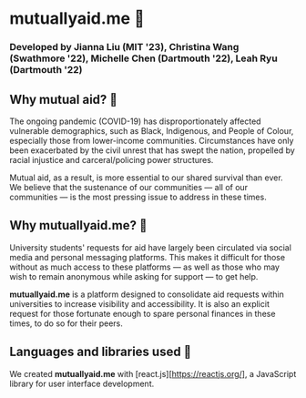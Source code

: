 # mutuallyaid.me 🔆
### Developed by Jianna Liu (MIT '23), Christina Wang (Swathmore '22), Michelle Chen (Dartmouth '22), Leah Ryu (Dartmouth '22)

## Why mutual aid? 🔅
The ongoing pandemic (COVID-19) has disproportionately affected vulnerable demographics, such as Black, Indigenous, and People of Colour, especially those from lower-income communities. Circumstances have only been exacerbated by the civil unrest that has swept the nation, propelled by racial injustice and carceral/policing power structures.

Mutual aid, as a result, is more essential to our shared survival than ever. We believe that the sustenance of our communities — all of our communities — is the most pressing issue to address in these times.

## Why mutuallyaid.me? 🔅
University students' requests for aid have largely been circulated via social media and personal messaging platforms. This makes it difficult for those without as much access to these platforms — as well as those who may wish to remain anonymous while asking for support — to get help.

**mutuallyaid.me** is a platform designed to consolidate aid requests within universities to increase visibility and accessibility. It is also an explicit request for those fortunate enough to spare personal finances in these times, to do so for their peers.

## Languages and libraries used 🔅
We created **mutuallyaid.me** with [react.js][https://reactjs.org/], a JavaScript library for user interface development.
